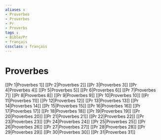 ```yaml
---
aliases : 
- Proverbes
- Proverbes
- Pr
- Proverbs
tags : 
- Bible/Pr
- français
cssclass : français
---
```


# Proverbes

[[Pr 1|Proverbes 1]]
[[Pr 2|Proverbes 2]]
[[Pr 3|Proverbes 3]]
[[Pr 4|Proverbes 4]]
[[Pr 5|Proverbes 5]]
[[Pr 6|Proverbes 6]]
[[Pr 7|Proverbes 7]]
[[Pr 8|Proverbes 8]]
[[Pr 9|Proverbes 9]]
[[Pr 10|Proverbes 10]]
[[Pr 11|Proverbes 11]]
[[Pr 12|Proverbes 12]]
[[Pr 13|Proverbes 13]]
[[Pr 14|Proverbes 14]]
[[Pr 15|Proverbes 15]]
[[Pr 16|Proverbes 16]]
[[Pr 17|Proverbes 17]]
[[Pr 18|Proverbes 18]]
[[Pr 19|Proverbes 19]]
[[Pr 20|Proverbes 20]]
[[Pr 21|Proverbes 21]]
[[Pr 22|Proverbes 22]]
[[Pr 23|Proverbes 23]]
[[Pr 24|Proverbes 24]]
[[Pr 25|Proverbes 25]]
[[Pr 26|Proverbes 26]]
[[Pr 27|Proverbes 27]]
[[Pr 28|Proverbes 28]]
[[Pr 29|Proverbes 29]]
[[Pr 30|Proverbes 30]]
[[Pr 31|Proverbes 31]]
